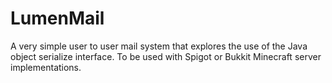 # LumenMail
A very simple user to user mail system that explores the use of the Java object serialize interface. To be used with Spigot or Bukkit Minecraft server implementations.
